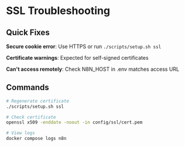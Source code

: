 # SSL Troubleshooting

## Quick Fixes

**Secure cookie error**: Use HTTPS or run `./scripts/setup.sh ssl`

**Certificate warnings**: Expected for self-signed certificates

**Can't access remotely**: Check N8N_HOST in .env matches access URL

## Commands

```bash
# Regenerate certificate
./scripts/setup.sh ssl

# Check certificate
openssl x509 -enddate -noout -in config/ssl/cert.pem

# View logs
docker compose logs n8n
```
